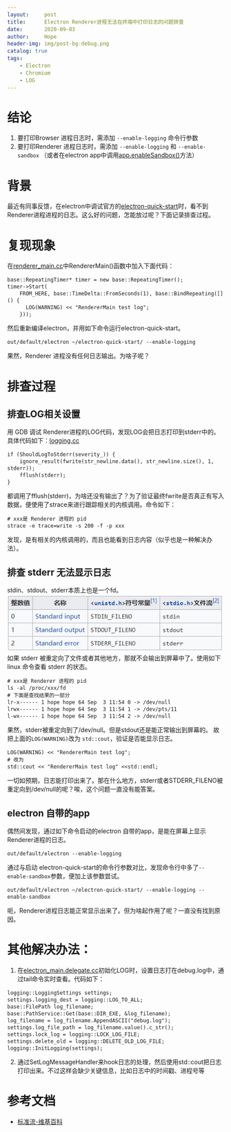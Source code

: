 ```yaml
---
layout:     post
title:      Electron Renderer进程无法在终端中打印日志的问题排查
date:       2020-09-03
author:     Hope
header-img: img/post-bg-debug.png
catalog: true
tags:
    - Electron
    - Chromium
    - LOG
---
```

# 结论
1. 要打印Browser 进程日志时，需添加 `--enable-logging` 命令行参数
2. 要打印Renderer 进程日志时，需添加 `--enable-logging` 和 `--enable-sandbox` （或者在electron app中调用[app.enableSandbox()](https://github.com/electron/electron/blob/master/docs/api/sandbox-option.md)方法）


# 背景
最近有同事反馈，在electron中调试官方的[electron-quick-start](https://www.electronjs.org/docs/tutorial/first-app#trying-this-example)时，看不到Renderer进程进程的日志。这么好的问题，怎能放过呢？下面记录排查过程。

# 复现现象
在[renderer_main.cc](https://source.chromium.org/chromium/chromium/src/+/master:content/renderer/renderer_main.cc)中RendererMain()函数中加入下面代码：
```
base::RepeatingTimer* timer = new base::RepeatingTimer();
timer->Start(
    FROM_HERE, base::TimeDelta::FromSeconds(1), base::BindRepeating([]() {
      LOG(WARNING) << "RendererMain test log";
    }));
```
然后重新编译electron，并用如下命令运行electron-quick-start。
```
out/default/electron ~/electron-quick-start/ --enable-logging
```
果然，Renderer 进程没有任何日志输出。为啥子呢？

# 排查过程
## 排查LOG相关设置
用 GDB 调试 Renderer进程的LOG代码，发现LOG会把日志打印到stderr中的。具体代码如下：[logging.cc](https://source.chromium.org/chromium/chromium/src/+/master:base/logging.cc;l=794?q=logging.cc&ss=chromium%2Fchromium%2Fsrc)
```
if (ShouldLogToStderr(severity_)) {
    ignore_result(fwrite(str_newline.data(), str_newline.size(), 1, stderr));
    fflush(stderr);
}
```
都调用了fflush(stderr)，为啥还没有输出了？为了验证最终fwrite是否真正有写入数据，便使用了strace来进行跟踪相关的内核调用。命令如下：
```
# xxx是 Renderer 进程的 pid
strace -e trace=write -s 200 -f -p xxx
``` 
发现，是有相关的内核调用的，而且也能看到日志内容（似乎也是一种解决办法）。

## 排查 stderr 无法显示日志
stdin、stdout、stderr本质上也是一个fd。<br>
![image](/img/2020-09-03-standard-stream.png)<br>
如果 stderr 被重定向了文件或者其他地方，那就不会输出到屏幕中了。使用如下linux 命令查看 stderr 的状态。
```
# xxx是 Renderer 进程的 pid
ls -al /proc/xxx/fd
# 下面是查找结果的一部分
lr-x------ 1 hope hope 64 Sep  3 11:54 0 -> /dev/null
lrwx------ 1 hope hope 64 Sep  3 11:54 1 -> /dev/pts/11
l-wx------ 1 hope hope 64 Sep  3 11:54 2 -> /dev/null
```
果然，stderr被重定向到了/dev/null。但是stdout还是能正常输出到屏幕的。
故把上面的`LOG(WARNING)`改为 `std::cout`，验证是否能显示日志。
```
LOG(WARNING) << "RendererMain test log";
# 改为
std::cout << "RendererMain test log" <<std::endl;
```
一切如预期，日志能打印出来了。那在什么地方，stderr或者STDERR_FILENO被重定向到/dev/null的呢？唉，这个问题一直没有能答案。

## electron 自带的app
偶然间发现，通过如下命令启动的electron 自带的app，是能在屏幕上显示Renderer进程的日志。
```
out/default/electron --enable-logging
```
通过与启动 electron-quick-start的命令行参数对比，发现命令行中多了`--enable-sandbox`参数，便加上该参数尝试。
```
out/default/electron ~/electron-quick-start/ --enable-logging --enable-sandbox
```
呃，Renderer进程日志能正常显示出来了。但为啥起作用了呢？一直没有找到原因。

# 其他解决办法：
1. 在[electron_main.delegate.cc](https://github.com/electron/electron/blob/master/shell/app/electron_main_delegate.cc)初始化LOG时，设置日志打在debug.log中，通过tail命令实时查看。代码如下：
```
logging::LoggingSettings settings;
settings.logging_dest = logging::LOG_TO_ALL;
base::FilePath log_filename;
base::PathService::Get(base::DIR_EXE, &log_filename);
log_filename = log_filename.AppendASCII("debug.log");
settings.log_file_path = log_filename.value().c_str();
settings.lock_log = logging::LOCK_LOG_FILE;
settings.delete_old = logging::DELETE_OLD_LOG_FILE;
logging::InitLogging(settings);
```
2. 通过SetLogMessageHandler来hook日志的处理，然后使用std::cout把日志打印出来。不过这样会缺少关键信息，比如日志中的时间戳、进程号等

# 参考文档
- [标准流-维基百科](https://zh.wikipedia.org/wiki/%E6%A8%99%E6%BA%96%E4%B8%B2%E6%B5%81#%E6%A8%99%E6%BA%96%E8%BC%B8%E5%85%A5_(stdin)ele)